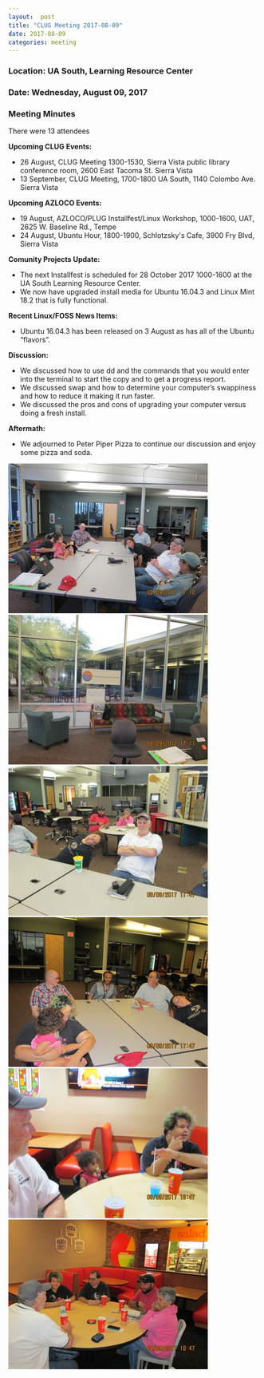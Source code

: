 ```yaml
---
layout:  post
title: "CLUG Meeting 2017-08-09"
date: 2017-08-09
categories: meeting
---
```

### Location: UA South, Learning Resource Center

### Date: Wednesday, August 09, 2017

### Meeting Minutes

There were 13 attendees

**Upcoming CLUG Events:**

 * 26 August, CLUG Meeting 1300-1530, Sierra Vista public library conference room, 2600 East Tacoma St. Sierra Vista
 * 13 September, CLUG Meeting, 1700-1800 UA South, 1140 Colombo Ave. Sierra Vista
 
**Upcoming AZLOCO Events:**

 * 19 August, AZLOCO/PLUG Installfest/Linux Workshop, 1000-1600, UAT, 2625 W. Baseline Rd., Tempe
 * 24 August, Ubuntu Hour, 1800-1900, Schlotzsky's Cafe, 3900 Fry Blvd, Sierra Vista
 
 
**Comunity Projects Update:**

 * The next Installfest is scheduled for 28 October 2017 1000-1600 at the UA South Learning Resource Center.
 * We now have upgraded install media for Ubuntu 16.04.3 and Linux Mint 18.2 that is fully functional.
 
**Recent Linux/FOSS News Items:**

 * Ubuntu 16.04.3 has been released on 3 August as has all of the Ubuntu “flavors”.

**Discussion:**

 * We discussed how to use dd and the commands that you would enter into the terminal to start the copy and to get a progress report.
 * We discussed swap and how to determine your computer’s swappiness and how to reduce it making it run faster.
 * We discussed the pros and cons of upgrading your computer versus doing a fresh install.

**Aftermath:**
 * We adjourned to Peter Piper Pizza to continue our discussion and enjoy some pizza and soda.
 
![alt text](https://raw.githubusercontent.com/CochiseLinuxUsersGroup/CochiseLinuxUsersGroup.github.io/master/images/CLUGmtg_2017-08-09_1-400x400.JPG)
![alt text](https://raw.githubusercontent.com/CochiseLinuxUsersGroup/CochiseLinuxUsersGroup.github.io/master/images/CLUGmtg_2017-08-09_2-400x400.JPG)
![alt text](https://raw.githubusercontent.com/CochiseLinuxUsersGroup/CochiseLinuxUsersGroup.github.io/master/images/CLUGmtg_2017-08-09_3-400x400.JPG)
![alt text](https://raw.githubusercontent.com/CochiseLinuxUsersGroup/CochiseLinuxUsersGroup.github.io/master/images/CLUGmtg_2017-08-09_4-400x400.JPG)
![alt text](https://raw.githubusercontent.com/CochiseLinuxUsersGroup/CochiseLinuxUsersGroup.github.io/master/images/CLUG_atPeterPiperPizza_2017-08-09_1-400x400.JPG)
![alt text](https://raw.githubusercontent.com/CochiseLinuxUsersGroup/CochiseLinuxUsersGroup.github.io/master/images/CLUG_atPeterPiperPizza_2017-08-09_2-400x400.JPG)
